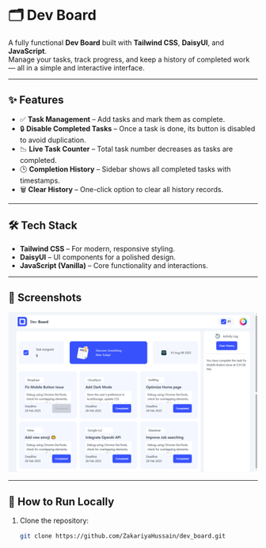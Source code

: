 # 🗂️ Dev Board

A fully functional **Dev Board** built with **Tailwind CSS**, **DaisyUI**, and **JavaScript**.  
Manage your tasks, track progress, and keep a history of completed work — all in a simple and interactive interface.

---

## ✨ Features

- ✅ **Task Management** – Add tasks and mark them as complete.
- 🔒 **Disable Completed Tasks** – Once a task is done, its button is disabled to avoid duplication.
- 📉 **Live Task Counter** – Total task number decreases as tasks are completed.
- 🕒 **Completion History** – Sidebar shows all completed tasks with timestamps.
- 🗑 **Clear History** – One-click option to clear all history records.

---

## 🛠 Tech Stack

- **Tailwind CSS** – For modern, responsive styling.
- **DaisyUI** – UI components for a polished design.
- **JavaScript (Vanilla)** – Core functionality and interactions.

---

## 📸 Screenshots

![Dev Board Screenshot](assets/screencapture-dev-board.png)


---

## 🚀 How to Run Locally

1. Clone the repository:
   ```bash
   git clone https://github.com/ZakariyaHussain/dev_board.git
